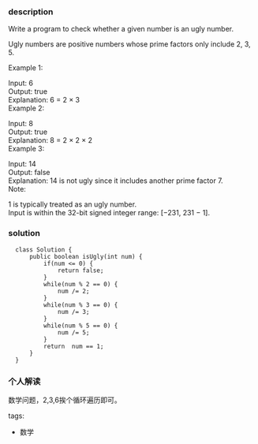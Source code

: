 ### description    
  Write a program to check whether a given number is an ugly number.  
    
  Ugly numbers are positive numbers whose prime factors only include 2, 3, 5.  
    
  Example 1:  
    
  Input: 6  
  Output: true  
  Explanation: 6 = 2 × 3  
  Example 2:  
    
  Input: 8  
  Output: true  
  Explanation: 8 = 2 × 2 × 2  
  Example 3:  
    
  Input: 14  
  Output: false   
  Explanation: 14 is not ugly since it includes another prime factor 7.  
  Note:  
    
  1 is typically treated as an ugly number.  
  Input is within the 32-bit signed integer range: [−231,  231 − 1].  
### solution    
```    
  class Solution {  
      public boolean isUgly(int num) {  
          if(num <= 0) {  
              return false;  
          }  
          while(num % 2 == 0) {  
              num /= 2;  
          }  
          while(num % 3 == 0) {  
              num /= 3;  
          }  
          while(num % 5 == 0) {  
              num /= 5;  
          }  
          return  num == 1;  
      }  
  }  
```    
    
### 个人解读    
  数学问题，2,3,6挨个循环遍历即可。  
    
tags:    
  -  数学  
